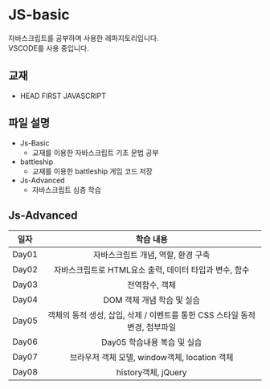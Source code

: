 # JS-basic
자바스크립트를 공부하며 사용한 레파지토리입니다.  
VSCODE를 사용 중입니다.

## 교재
* HEAD FIRST JAVASCRIPT
  
## 파일 설명
* Js-Basic
  * 교재를 이용한 자바스크립트 기초 문법 공부
* battleship
  * 교재를 이용한 battleship 게임 코드 저장
* Js-Advanced
  * 자바스크립트 심층 학습

## Js-Advanced 
|일자|학습 내용|
|:---------:|:--------:|
|Day01|자바스크립트 개념, 역할, 환경 구축|
|Day02|자바스크립트로 HTML요소 출력, 데이터 타입과 변수, 함수|
|Day03|전역함수, 객체|
|Day04|DOM 객체 개념 학습 및 실습|
|Day05|객체의 동적 생성, 삽입, 삭제 / 이벤트를 통한 CSS 스타일 동적 변경, 첨부파일|
|Day06|Day05 학습내용 복습 및 실습|
|Day07|브라우저 객체 모델, window객체, location 객체|
|Day08|history객체, jQuery|
